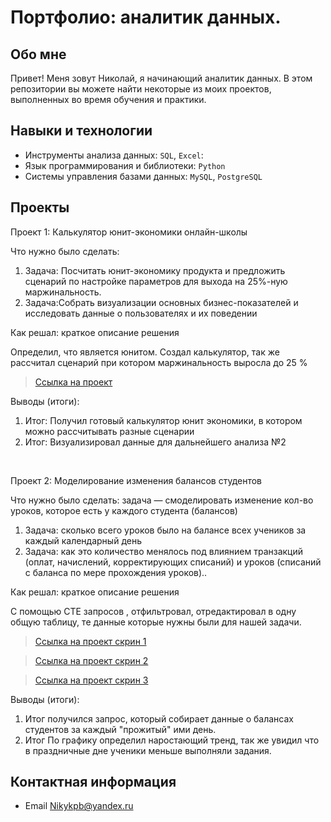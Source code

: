 # Портфолио: аналитик данных.

## Обо мне

Привет! Меня зовут Николай, я начинающий аналитик данных. В этом репозитории вы можете найти некоторые из моих проектов, выполненных во время обучения и практики.
<br>

## Навыки и технологии
- Инструменты анализа данных: ``SQL``, ``Excel``:
- Язык программирования и библиотеки: ``Python``
- Системы управления базами данных: ``MySQL``, ``PostgreSQL``

  

## Проекты
<p> Проект 1: Калькулятор юнит-экономики онлайн-школы</p>
<p>Что нужно было сделать:<p>
<ol>
  <li>Задача: Посчитать юнит-экономику продукта и предложить сценарий по настройке параметров для выхода на 25%-ную маржинальность. </li> 
  <li>Задача:Собрать визуализации основных бизнес-показателей и исследовать данные о пользователях и их поведении </li> 
</ol>


<p>Как решал: краткое описание решения<p>
Определил, что является юнитом. Создал калькулятор, так же рассчитал сценарий при котором маржинальность выросла до 25 %

> <a href="https://docs.google.com/spreadsheets/d/16eZ6BzA1MOuSPZj1SwoKfRIWcQpXvBau/edit?usp=sharing&ouid=112101794180300010259&rtpof=true&sd=true">Ссылка на проект</a>

<p>Выводы (итоги):<p>
<ol>
  <li>Итог: Получил готовый калькулятор юнит экономики, в котором можно рассчитывать разные сценарии  </li>
  <li>Итог: Визуализировал данные для дальнейшего анализа №2</li>
</ol>
<br> 


<p>Проект 2: Моделирование изменения балансов студентов</p> 
<p>Что нужно было сделать: задача — смоделировать изменение кол-во уроков, которое есть у каждого студента (балансов)<p>
<ol>
  <li>Задача: сколько всего уроков было на балансе всех учеников за каждый календарный день</li>
  <li>Задача: как это количество менялось под влиянием транзакций (оплат, начислений, корректирующих списаний) и уроков (списаний с баланса по мере прохождения уроков)..</li>
</ol>

<p>Как решал: краткое описание решения <p>
С помощью CTE запросов , отфильтровал, отредактировал в одну общую таблицу, те данные которые нужны были для нашей задачи. 

> <a href="https://drive.google.com/file/d/1Nxgu4WaNSyCtCK5Pnfhw9jFFjWD95FfQ/view?usp=sharing">Ссылка на проект скрин 1</a>

> <a href="https://drive.google.com/file/d/1lZOa-FxqcZ5E4z15cQDD2y9ww1b8-kZc/view?usp=sharing">Ссылка на проект скрин 2</a>

> <a href="https://drive.google.com/file/d/1JD_isnC1wbp33064-Iv_ezsNaFhT5BU8/view?usp=sharing">Ссылка на проект скрин 3</a>

 <p>Выводы (итоги):<p>
<ol>
  <li>Итог  получился запрос, который собирает данные о балансах студентов за каждый "прожитый" ими день. </li>
  <li>Итог По графику определил наростающий тренд, так же увидил что в праздничные дне ученики меньше выполняли задания. </li>
</ol>


## Контактная информация
- Email Nikykpb@yandex.ru
